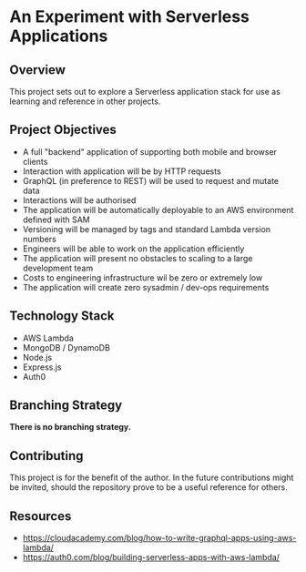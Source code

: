 # An Experiment with Serverless Applications
## Overview
This project sets out to explore a Serverless application stack for use as learning and reference in other projects.

## Project Objectives
* A full "backend" application of supporting both mobile and browser clients
* Interaction with application will be by HTTP requests
* GraphQL (in preference to REST) will be used to request and mutate data
* Interactions will be authorised
* The application will be automatically deployable to an AWS environment defined with SAM
* Versioning will be managed by tags and standard Lambda version numbers
* Engineers will be able to work on the application efficiently
* The application will present no obstacles to scaling to a large development team
* Costs to engineering infrastructure wil be zero or extremely low
* The application will create zero sysadmin / dev-ops requirements

## Technology Stack
* AWS Lambda
* MongoDB / DynamoDB
* Node.js
* Express.js
* Auth0

## Branching Strategy
**There is no branching strategy.**

## Contributing
This project is for the benefit of the author.  In the future contributions might be invited, should the repository prove to be a useful reference for others.
 
 
## Resources
* https://cloudacademy.com/blog/how-to-write-graphql-apps-using-aws-lambda/ 
* https://auth0.com/blog/building-serverless-apps-with-aws-lambda/ 